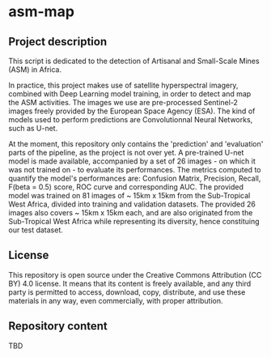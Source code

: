 # asm-map

## Project description
This script is dedicated to the detection of Artisanal and Small-Scale Mines (ASM) in Africa.

In practice, this project makes use of satellite hyperspectral imagery, combined with Deep Learning model training, in order to detect and map the ASM activities.
The images we use are pre-processed Sentinel-2 images freely provided by the European Space Agency (ESA).
The kind of models used to perform predictions are Convolutionnal Neural Networks, such as U-net.

At the moment, this repository only contains the 'prediction' and 'evaluation' parts of the pipeline, as the project is not over yet.
A pre-trained U-net model is made available, accompanied by a set of 26 images - on which it was not trained on - to evaluate its performances.
The metrics computed to quantify the model's performances are: Confusion Matrix, Precision, Recall, F(beta = 0.5) score, ROC curve and corresponding AUC.
The provided model was trained on 81 images of ~ 15km x 15km from the Sub-Tropical West Africa, divided into training and validation datasets.
The provided 26 images also covers ~ 15km x 15km each, and are also originated from the Sub-Tropical West Africa while representing its diversity, hence constituing our test dataset. 


## License
This repository is open source under the Creative Commons Attribution (CC BY) 4.0 license.
It means that its content is freely available, and any third party is permitted to access, download, copy, distribute, and use these materials in any way, even commercially, with proper attribution.


## Repository content
TBD
